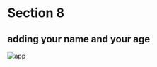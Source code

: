 # Section 8

## adding your name and your age 

![app](https://user-images.githubusercontent.com/91760639/183479027-9d47e90a-91f8-46b5-99ba-53639fe09106.jpg)
